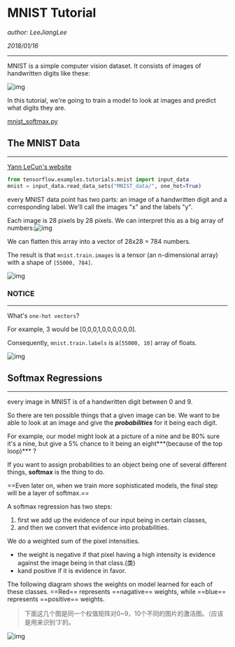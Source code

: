 # MNIST Tutorial

*author: LeeJiangLee*

*2018/01/16*

---

MNIST is a simple computer vision dataset. It consists of images of handwritten digits like these:

![img](https://www.tensorflow.org/images/MNIST.png)





In this tutorial, we're going to train a model to look at images and predict what digits they are.

[mnist_softmax.py](https://www.github.com/tensorflow/tensorflow/blob/r1.4/tensorflow/examples/tutorials/mnist/mnist_softmax.py)



## The MNIST Data

---

[Yann LeCun's website](http://yann.lecun.com/exdb/mnist/)

```python
from tensorflow.examples.tutorials.mnist import input_data
mnist = input_data.read_data_sets("MNIST_data/", one_hot=True)
```

every MNIST data point has two parts: an image of a handwritten digit and a corresponding label. We'll call the images "x" and the labels "y".

Each image is 28 pixels by 28 pixels. We can interpret this as a big array of numbers:![img](https://www.tensorflow.org/images/MNIST-Matrix.png)

We can flatten this array into a vector of 28x28 = 784 numbers. 

The result is that `mnist.train.images` is a tensor (an n-dimensional array) with a shape of `[55000, 784]`. 

![img](https://www.tensorflow.org/images/mnist-train-xs.png)

### NOTICE

---

What's `one-hot vectors`?

For example, 3 would be [0,0,0,1,0,0,0,0,0,0]. 

Consequently, `mnist.train.labels` is a`[55000, 10]` array of floats.

![img](https://www.tensorflow.org/images/mnist-train-ys.png)





## Softmax Regressions

---

every image in MNIST is of a handwritten digit between 0 and 9. 

So there are ten possible things that a given image can be. We want to be able to look at an image and give the ***probabilities*** for it being each digit.

For example, our model might look at a picture of a nine and be 80% sure it's a nine, but give a 5% chance to it being an eight***(because of the top loop)***  ?

If you want to assign probabilities to an object being one of several different things, **softmax** is the thing to do.

==Even later on, when we train more sophisticated models, the final step will be a layer of softmax.==

A softmax regression has two steps:

1. first we add up the evidence of our input being in certain classes,
2. and then we convert that evidence into probabilities.

We do a weighted sum of the pixel intensities.

- the weight is negative if that pixel having a high intensity is evidence against the image being in that class.(类)
- kand positive if it is evidence in favor.

The following diagram shows the weights on model learned for each of these classes. ==Red== represents ==nagative== weights, while ==blue== represents ==positive== weights.

> 下面这几个图是同一个权值矩阵对0~9，10个不同的图片的激活图。（应该是用来识别‘3’的。

![img](https://www.tensorflow.org/images/softmax-weights.png)